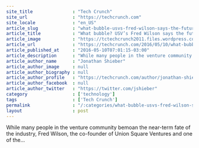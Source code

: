 ```yaml
---
site_title               : "Tech Crunch"
site_url                 : "https://techcrunch.com"
site_locale              : "en_US"
article_slug             : "what-bubble-usvs-fred-wilson-says-the-future-of-tech-investing-remains-strong"
article_title            : "What bubble? USV’s Fred Wilson says the future of tech investing remains strong"
article_image            : "https://tctechcrunch2011.files.wordpress.com/2016/05/tcdisrupt_ny16-4523.jpg?w=764&h=400&crop=1"
article_url              : "https://techcrunch.com/2016/05/10/what-bubble-usvs-fred-wilson-says-the-future-of-tech-investing-remains-strong/"
article_published_at     : "2016-05-10T07:01:15-03:00"
article_description      : "While many people in the venture community bemoan the near-term fate of the industry, Fred Wilson, the co-founder of Union Square Ventures and one of the..."
article_author_name      : "Jonathan Shieber"
article_author_image     : null
article_author_biography : null
article_author_profile   : "https://techcrunch.com/author/jonathan-shieber/"
article_author_facebook  : null
article_author_twitter   : "https://twitter.com/jshieber"
category                 : ['technology']
tags                     : ['Tech Crunch']
permalink                : "/:categories/what-bubble-usvs-fred-wilson-says-the-future-of-tech-investing-remains-strong/"
layout                   : post
---
```


While many people in the venture community bemoan the near-term fate of the industry, Fred Wilson, the co-founder of Union Square Ventures and one of the...

